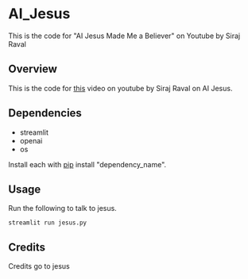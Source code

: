 # AI_Jesus
This is the code for "AI Jesus Made Me a Believer" on Youtube by Siraj Raval


## Overview

This is the code for [this](https://youtu.be/kyY9PSQRH1Q) video on youtube by Siraj Raval on AI Jesus.

## Dependencies

- streamlit
- openai
- os

Install each with [pip](https://pip.pypa.io/en/stable/installation/) install "dependency_name".

## Usage

Run the following to talk to jesus.

`streamlit run jesus.py`

## Credits

Credits go to jesus
